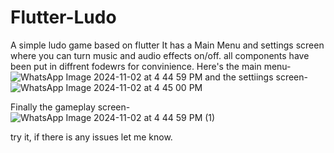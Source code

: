 # Flutter-Ludo
A simple ludo game based on flutter 
It has a Main Menu and settings screen where you can turn music and audio effects on/off.
all components have been put in diffrent fodewrs for convinience. 
Here's the main menu-
![WhatsApp Image 2024-11-02 at 4 44 59 PM](https://github.com/user-attachments/assets/582712fc-8335-486f-96ef-6cced2dd9fa7)
 and the settiings screen- 
![WhatsApp Image 2024-11-02 at 4 45 00 PM](https://github.com/user-attachments/assets/1b32e0ed-953c-4162-bc29-083758e1d83d)

Finally the gameplay screen- 
![WhatsApp Image 2024-11-02 at 4 44 59 PM (1)](https://github.com/user-attachments/assets/4b21e22e-f98c-4a46-8533-8d4293356616)

try it, if there is any issues let me know.
